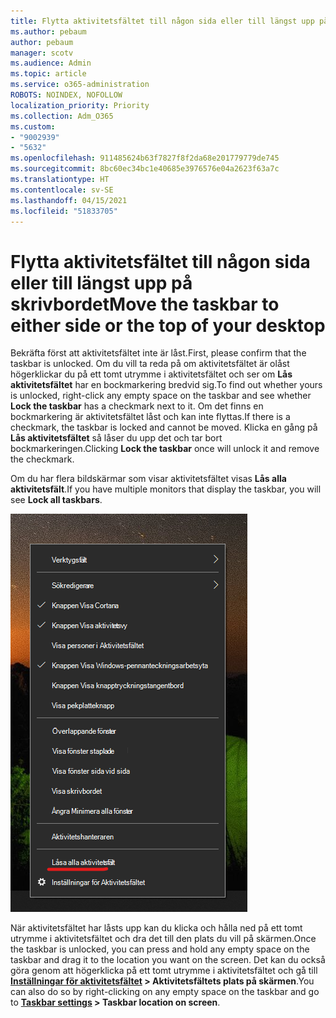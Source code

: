 ```yaml
---
title: Flytta aktivitetsfältet till någon sida eller till längst upp på skrivbordet
ms.author: pebaum
author: pebaum
manager: scotv
ms.audience: Admin
ms.topic: article
ms.service: o365-administration
ROBOTS: NOINDEX, NOFOLLOW
localization_priority: Priority
ms.collection: Adm_O365
ms.custom:
- "9002939"
- "5632"
ms.openlocfilehash: 911485624b63f7827f8f2da68e201779779de745
ms.sourcegitcommit: 8bc60ec34bc1e40685e3976576e04a2623f63a7c
ms.translationtype: HT
ms.contentlocale: sv-SE
ms.lasthandoff: 04/15/2021
ms.locfileid: "51833705"
---
```

# <a name="move-the-taskbar-to-either-side-or-the-top-of-your-desktop"></a><span data-ttu-id="2b042-102">Flytta aktivitetsfältet till någon sida eller till längst upp på skrivbordet</span><span class="sxs-lookup"><span data-stu-id="2b042-102">Move the taskbar to either side or the top of your desktop</span></span>

<span data-ttu-id="2b042-103">Bekräfta först att aktivitetsfältet inte är låst.</span><span class="sxs-lookup"><span data-stu-id="2b042-103">First, please confirm that the taskbar is unlocked.</span></span> <span data-ttu-id="2b042-104">Om du vill ta reda på om aktivitetsfältet är olåst högerklickar du på ett tomt utrymme i aktivitetsfältet och ser om **Lås aktivitetsfältet** har en bockmarkering bredvid sig.</span><span class="sxs-lookup"><span data-stu-id="2b042-104">To find out whether yours is unlocked, right-click any empty space on the taskbar and see whether **Lock the taskbar** has a checkmark next to it.</span></span> <span data-ttu-id="2b042-105">Om det finns en bockmarkering är aktivitetsfältet låst och kan inte flyttas.</span><span class="sxs-lookup"><span data-stu-id="2b042-105">If there is a checkmark, the taskbar is locked and cannot be moved.</span></span> <span data-ttu-id="2b042-106">Klicka en gång på **Lås aktivitetsfältet** så låser du upp det och tar bort bockmarkeringen.</span><span class="sxs-lookup"><span data-stu-id="2b042-106">Clicking **Lock the taskbar** once will unlock it and remove the checkmark.</span></span>

<span data-ttu-id="2b042-107">Om du har flera bildskärmar som visar aktivitetsfältet visas **Lås alla aktivitetsfält**.</span><span class="sxs-lookup"><span data-stu-id="2b042-107">If you have multiple monitors that display the taskbar, you will see **Lock all taskbars**.</span></span>

![Lås alla aktivitetsfält](media/lock-all-taskbars.png)

<span data-ttu-id="2b042-109">När aktivitetsfältet har låsts upp kan du klicka och hålla ned på ett tomt utrymme i aktivitetsfältet och dra det till den plats du vill på skärmen.</span><span class="sxs-lookup"><span data-stu-id="2b042-109">Once the taskbar is unlocked, you can press and hold any empty space on the taskbar and drag it to the location you want on the screen.</span></span> <span data-ttu-id="2b042-110">Det kan du också göra genom att högerklicka på ett tomt utrymme i aktivitetsfältet och gå till **[Inställningar för aktivitetsfältet](ms-settings:taskbar?activationSource=GetHelp) > Aktivitetsfältets plats på skärmen**.</span><span class="sxs-lookup"><span data-stu-id="2b042-110">You can also do so by right-clicking on any empty space on the taskbar and go to **[Taskbar settings](ms-settings:taskbar?activationSource=GetHelp) > Taskbar location on screen**.</span></span>
